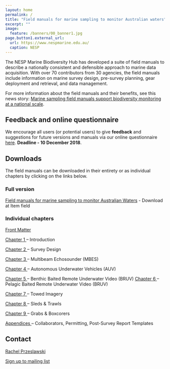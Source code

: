 ```yaml
---
layout: home
permalink: /
title: "Field manuals for marine sampling to monitor Australian waters"
excerpt: ""
image:
  feature: /banners/00_banner1.jpg
page.button1.external_url:
  url: https://www.nespmarine.edu.au/
  caption: NESP
---
```


The NESP Marine Biodiversity Hub has developed a suite of field manuals to describe a nationally consistent and defensible approach to marine data acquisition. With over 70 contributors from 30 agencies, the field manuals include information on marine survey design, pre-survey planning, gear deployment and retrieval, and data management.

For more information about the field manuals and their benefits, see this news story: [Marine sampling field manuals support biodiversity monitoring at a national scale](https://www.nespmarine.edu.au/news/marine-sampling-field-manuals-support-biodiversity-monitoring-national-scale).

## Feedback and online questionnaire
We encourage all users (or potential users) to give <b>feedback</b> and suggestions for future versions and manuals via our online questionnaire [here](https://www.surveymonkey.com/r/NZRLMHB). <b> Deadline - 10 December 2018</b>.

## Downloads
The field manuals can be downloaded in their entirety or as individual chapters by clicking on the links below.

### Full version
<a href="https://www.nespmarine.edu.au/document/field-manuals-marine-sampling-monitor-australian-waters" class="btn">Field manuals for marine sampling to monitor Australian Waters</a> - Download at Item field

### Individual chapters

<a href="https://www.nespmarine.edu.au/sites/default/files/_PUBLIC_/FieldManuals_NESPMarineHub_FrontMatter_v1.pdf" class="btn">Front Matter</a>

<a href="https://www.nespmarine.edu.au/sites/default/files/_PUBLIC_/FieldManuals_NESPMarineHub_Chapter1_Intro_v1.pdf" class="btn">Chapter 1 </a>– Introduction

<a href="https://www.nespmarine.edu.au/sites/default/files/_PUBLIC_/FieldManuals_NESPMarineHub_Chapter2_Design_v1.pdf" class="btn">Chapter 2 </a>– Survey Design

<a href="https://www.nespmarine.edu.au/sites/default/files/_PUBLIC_/FieldManuals_NESPMarineHub_Chapter3_MBES_v1.pdf" class="btn">Chapter 3 </a>– Multibeam Echosounder (MBES)

<a href="https://www.nespmarine.edu.au/sites/default/files/FieldManuals_NESPMarineHub_Chapter4_AUV_v1.pdf" class="btn">Chapter 4 </a>– Autonomous Underwater Vehicles (AUV)

<a href="https://benthic-bruvs-field-manual.github.io/" class="btn">Chapter 5 </a>– Benthic Baited Remote Underwater Video (BRUV)
<a href="https://www.nespmarine.edu.au/sites/default/files/_PUBLIC_/FieldManuals_NESPMarineHub_Chapter6_PBRUV_v1.pdf" class="btn">Chapter 6 </a>– Pelagic Baited Remote Underwater Video (BRUV)

<a href="https://www.nespmarine.edu.au/sites/default/files/FieldManuals_NESPMarineHub_Chapter7_TowedImagery_v1.pdf" class="btn">Chapter 7 </a>– Towed Imagery

<a href="https://www.nespmarine.edu.au/sites/default/files/_PUBLIC_/FieldManuals_NESPMarineHub_Chapter8_Sled_v1.pdf" class="btn">Chapter 8 </a>– Sleds & Trawls

<a href="https://www.nespmarine.edu.au/sites/default/files/_PUBLIC_/FieldManuals_NESPMarineHub_Chapter9_Grab_v1.pdf" class="btn">Chapter 9 </a>– Grabs & Boxcorers

<a href="https://www.nespmarine.edu.au/sites/default/files/_PUBLIC_/FieldManuals_NESPMarineHub_Appendices_v1.pdf" class="btn">Appendices </a>– Collaborators, Permitting, Post-Survey Report Templates


## Contact

[Rachel Przeslawski](https://www.nespmarine.edu.au/contact/przeslawski-rachel)

 
<a href="https://docs.google.com/forms/d/e/1FAIpQLSezHvqOCPEp8f0xopHJ4nmoN6bhrdPzbKmInLuTQR7UNrTLRQ/viewform?usp=sf_link" class="btn">Sign up to mailing list</a>


